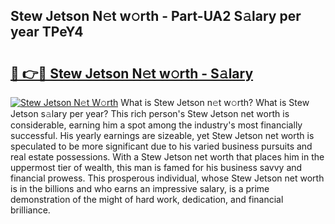 ## Stew Jetson N𝚎t w𝚘rth - Part-UA2 S𝚊lary per year TPeY4

# <h2><a href="http://gc3r4b.nevu.top/?p=Stew+Jetson">🔗 👉🔴 Stew Jetson N𝚎t w𝚘rth - S𝚊lary</a></h2>

[![Stew Jetson N𝚎t W𝚘rth](https://i.imgur.com/Oavwk0R.jpeg)](http://gc3r4b.nevu.top/?p=Stew+Jetson)
What is Stew Jetson n𝚎t w𝚘rth? What is Stew Jetson s𝚊lary per year?
This rich person's Stew Jetson net worth is considerable, earning him a spot among the industry's most financially successful. His yearly earnings are sizeable, yet Stew Jetson net worth is speculated to be more significant due to his varied business pursuits and real estate possessions. With a Stew Jetson net worth that places him in the uppermost tier of wealth, this man is famed for his business savvy and financial prowess. This prosperous individual, whose Stew Jetson net worth is in the billions and who earns an impressive salary, is a prime demonstration of the might of hard work, dedication, and financial brilliance.
